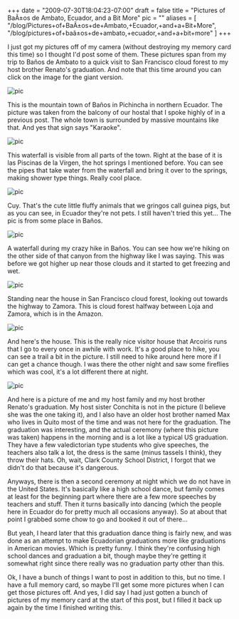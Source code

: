 
+++
date = "2009-07-30T18:04:23-07:00"
draft = false
title = "Pictures of BaÃ±os de Ambato, Ecuador, and a Bit More"
pic = ""
aliases = [
  "/blog/Pictures+of+BaÃ±os+de+Ambato,+Ecuador,+and+a+Bit+More",
  "/blog/pictures+of+baã±os+de+ambato,+ecuador,+and+a+bit+more"
]
+++

<p>
    I just got my pictures off of my camera (without destroying my memory card this time) so I thought I'd post some of them.  These pictures span from my trip to Ba&ntilde;os de Ambato to a
    quick visit to San Francisco cloud forest to my host brother Renato's graduation.  And note that this time around you can click on the image for the giant version.
    </p>
 	 <img src = "http://www.justinmccandless.com/uploads/images/CIMG1833s.jpg" border = 0 alt = "pic" > 
  <p>
    This is the mountain town of Ba&ntilde;os in Pichincha in northern Ecuador.  The picture was taken from the balcony of our hostal that I spoke highly of in a previous post.
    The whole town is surrounded by massive mountains like that.  And yes that sign says "Karaoke".
    </p>
 <img src = "http://www.justinmccandless.com/uploads/images/CIMG1854s.jpg" border = 0 alt = "pic"> 
    <p>
    This waterfall is visible from all parts of the town.  Right at the base of it is las Piscinas de la V&iacute;rgen, the hot springs I mentioned before.  You can see the pipes
    that take water from the waterfall and bring it over to the springs, making shower type things.  Really cool place.
    </p>
 <img src = "http://www.justinmccandless.com/uploads/images/CIMG1857s.jpg" border = 0 alt = "pic"> 
    <p>
    Cuy.  That's the cute little fluffy animals that we gringos call guinea pigs, but as you can see, in Ecuador they're not pets.  I still haven't tried this yet...  The pic is from
    some place in Ba&ntilde;os.
    </p>
  <img src = "http://www.justinmccandless.com/uploads/images/CIMG1899s.jpg" border = 0 alt = "pic"> 
    <p>
    A waterfall during my crazy hike in Ba&ntilde;os.  You can see how we're hiking on the other side of that canyon from the highway like I was saying.  This was before we got
    higher up near those clouds and it started to get freezing and wet.
    </p>
 <img src = "http://www.justinmccandless.com/uploads/images/CIMG1908s.jpg" border = 0 alt = "pic">
    <p>
    Standing near the house in San Francisco cloud forest, looking out towards the highway to Zamora.  This is cloud forest halfway between Loja and Zamora, which is in the
    Amazon.  
    </p>
  <img src = "http://www.justinmccandless.com/uploads/images/CIMG1912s.jpg" border = 0 alt = "pic">
    <p>
    And here's the house.  This is the really nice visitor house that Arcoiris runs that I go to every once in awhile with work.  It's a good place to hike, you can see a trail
    a bit in the picture.  I still need to hike around here more if I can get a chance though.  I was there the other night and saw some fireflies which was cool, it's a lot
    different there at night.
    </p>
 <img src = "http://www.justinmccandless.com/uploads/images/_IMG1946s.jpg" border = 0 alt = "pic">
    <p>
    And here is a picture of me and my host family and my host brother Renato's graduation.  My host sister Conchita is not in the picture (I believe she was the one taking it),
    and I also have an older host brother named Max who lives in Quito most of the time and was not here for the graduation.  The graduation was interesting, and the actual
    ceremony (where this picture was taken) happens in the morning and is a lot like a typical US graduation.  They have a few valedictorian type students who give speeches,
    the teachers also talk a lot, the dress is the same (minus tassels I think), they throw their hats.  Oh, wait, Clark County School District, I forgot that we didn't do 
    that because it's dangerous.  
</p>
<p>
Anyways, there is then a second ceremony at night which we do not have in the United States.  It's basically like a high school dance, but
    family comes at least for the beginning part where there are a few more speeches by teachers and stuff.  Then it turns basically into dancing (which the people here
    in Ecuador do for pretty much all occasions anyway).  So at about that point I grabbed some chow to go and booked it out of there...  
</p>
<p>
But yeah, I heard later that this graduation
    dance thing is fairly new, and was done as an attempt to make Ecuadorian graduations more like graduations in American movies.  Which is pretty funny. I think they're confusing high school dances and graduation a bit, though maybe they're getting it somewhat right since there really was no graduation party other than this.
    </p>        
    <p>
    Ok, I have a bunch of things I want to post in addition to this, but no time.  I have a full memory card, so maybe I'll get some more pictures when I can get those
    pictures off.  And yes, I did say I had just gotten a bunch of pictures of my memory card at the start of this post, but I filled it back up again by the time I finished writing this.    
    </p>